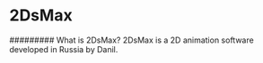 # 2DsMax
######### What is 2DsMax?
2DsMax is a 2D animation software developed in Russia by Danil. 
